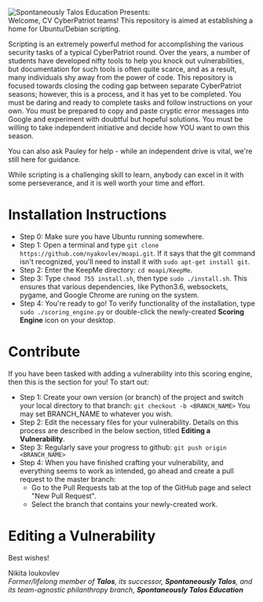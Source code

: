 ![Spontaneously Talos Education Presents:](https://nyakovlev.github.io/images/loadIcon.png "Encroaching upon a perfectly healthy and independent realm of learning since 2015")
<br>
Welcome, CV CyberPatriot teams! This repository is aimed at establishing a home for Ubuntu/Debian scripting.

Scripting is an extremely powerful method for accomplishing the various security tasks of a typical CyberPatriot round. Over the years, a number of students have developed nifty tools to help you knock out vulnerabilities, but documentation for such tools is often quite scarce, and as a result, many individuals shy away from the power of code. This repository is focused towards closing the coding gap between separate CyberPatriot seasons; however, this is a process, and it has yet to be completed. You must be daring and ready to complete tasks and follow instructions on your own. You must be prepared to copy and paste cryptic error messages into Google and experiment with doubtful but hopeful solutions. You must be willing to take independent initiative and decide how YOU want to own this season.

You can also ask Pauley for help - while an independent drive is vital, we're still here for guidance.

While scripting is a challenging skill to learn, anybody can excel in it with some perseverance, and it is well worth your time and effort.

# Installation Instructions
* Step 0: Make sure you have Ubuntu running somewhere.
* Step 1: Open a terminal and type `git clone https://github.com/nyakovlev/moapi.git`. If it says that the git command isn't recognized, you'll need to install it with `sudo apt-get install git`.
* Step 2: Enter the KeepMe directory: `cd moapi/KeepMe`.
* Step 3: Type `chmod 755 install.sh`, then type `sudo ./install.sh`. This ensures that various dependencies, like Python3.6, websockets, pygame, and Google Chrome are runing on the system.
* Step 4: You're ready to go! To verify functionality of the installation, type `sudo ./scoring_engine.py` or double-click the newly-created **Scoring Engine** icon on your desktop.

# Contribute
If you have been tasked with adding a vulnerability into this scoring engine, then this is the section for you!
To start out:
* Step 1: Create your own version (or branch) of the project and switch your local directory to that branch:
`git checkout -b <BRANCH_NAME>`
You may set BRANCH_NAME to whatever you wish.
* Step 2: Edit the necessary files for your vulnerability. Details on this process are described in the below section, titled **Editing a Vulnerability**.
* Step 3: Regularly save your progress to github:
`git push origin <BRANCH_NAME>`
* Step 4: When you have finished crafting your vulnerability, and everything seems to work as intended, go ahead and create a pull request to the master branch:
  * Go to the Pull Requests tab at the top of the GitHub page and select "New Pull Request".
  * Select the branch that contains your newly-created work.

# Editing a Vulnerability

Best wishes!

Nikita Ioukovlev<br>
*Former/lifelong member of **Talos**, its successor, **Spontaneously Talos**, and its team-agnostic philanthropy branch, **Spontaneously Talos Education***

